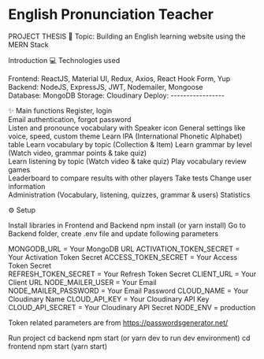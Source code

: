 # English Pronunciation Teacher

PROJECT THESIS
📝 Topic: Building an English learning website using the MERN Stack


Introduction
💻 Technologies used

Frontend: ReactJS, Material UI, Redux, Axios, React Hook Form, Yup    
Backend: NodeJS, ExpressJS, JWT, Nodemailer, Mongoose     
Database: MongoDB
Storage: Cloudinary
Deploy: -----------------

✨ Main functions
Register, login  
Email authentication, forgot password  
Listen and pronounce vocabulary with Speaker icon
General settings like voice, speed, custom theme
Learn IPA (International Phonetic Alphabet) table
Learn vocabulary by topic (Collection & Item)
Learn grammar by level (Watch video, grammar points & take quiz)  
Learn listening by topic (Watch video & take quiz)
Play vocabulary review games    
Leaderboard to compare results with other players
Take tests
Change user information   
Administration (Vocabulary, listening, quizzes, grammar & users)
Statistics

⚙ Setup


Install libraries in Frontend and Backend
npm install (or yarn install)
Go to Backend folder, create .env file and update following parameters

MONGODB_URL = Your MongoDB URL
ACTIVATION_TOKEN_SECRET = Your Activation Token Secret
ACCESS_TOKEN_SECRET = Your Access Token Secret   
REFRESH_TOKEN_SECRET = Your Refresh Token Secret
CLIENT_URL = Your Client URL
NODE_MAILER_USER = Your Email     
NODE_MAILER_PASSWORD = Your Email Password
CLOUD_NAME = Your Cloudinary Name
CLOUD_API_KEY = Your Cloudinary API Key
CLOUD_API_SECRET = Your Cloudinary API Secret
NODE_ENV = production

Token related parameters are from https://passwordsgenerator.net/

Run project
cd backend
npm start (or yarn dev to run dev environment)
cd frontend 
npm start (yarn start)